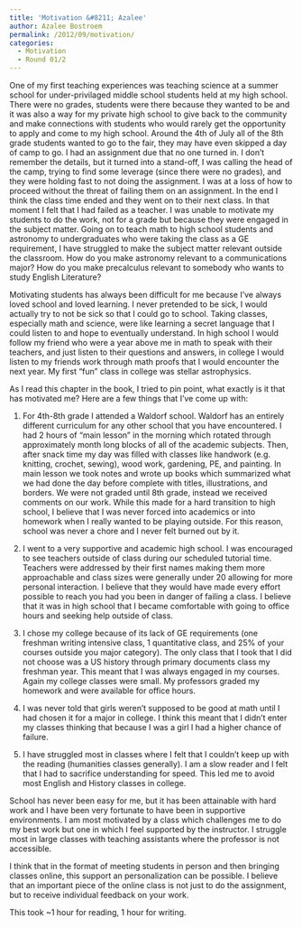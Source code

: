 ```yaml
---
title: 'Motivation &#8211; Azalee'
author: Azalee Bostroem
permalink: /2012/09/motivation/
categories:
  - Motivation
  - Round 01/2
---
```

One of my first teaching experiences was teaching science at a summer school for under-privilaged middle school students held at my high school. There were no grades, students were there because they wanted to be and it was also a way for my private high school to give back to the community and make connections with students who would rarely get the opportunity to apply and come to my high school. Around the 4th of July all of the 8th grade students wanted to go to the fair, they may have even skipped a day of camp to go. I had an assignment due that no one turned in. I don&#8217;t remember the details, but it turned into a stand-off, I was calling the head of the camp, trying to find some leverage (since there were no grades), and they were holding fast to not doing the assignment. I was at a loss of how to proceed without the threat of failing them on an assignment. In the end I think the class time ended and they went on to their next class. In that moment I felt that I had failed as a teacher. I was unable to motivate my students to do the work, not for a grade but because they were engaged in the subject matter. Going on to teach math to high school students and astronomy to undergraduates who were taking the class as a GE requirement, I have struggled to make the subject matter relevant outside the classroom. How do you make astronomy relevant to a communications major? How do you make precalculus relevant to somebody who wants to study English Literature?

Motivating students has always been difficult for me because I&#8217;ve always loved school and loved learning. I never pretended to be sick, I would actually try to not be sick so that I could go to school. Taking classes, especially math and science, were like learning a secret language that I could listen to and hope to eventually understand. In high school I would follow my friend who were a year above me in math to speak with their teachers, and just listen to their questions and answers, in college I would listen to my friends work through math proofs that I would encounter the next year. My first &#8220;fun&#8221; class in college was stellar astrophysics.

As I read this chapter in the book, I tried to pin point, what exactly is it that has motivated me? Here are a few things that I&#8217;ve come up with:

1. For 4th-8th grade I attended a Waldorf school. Waldorf has an entirely different curriculum for any other school that you have encountered. I had 2 hours of &#8220;main lesson&#8221; in the morning which rotated through approximately month long blocks of all of the academic subjects. Then, after snack time my day was filled with classes like handwork (e.g. knitting, crochet, sewing), wood work, gardening, PE, and painting. In main lesson we took notes and wrote up books which summarized what we had done the day before complete with titles, illustrations, and borders. We were not graded until 8th grade, instead we received comments on our work. While this made for a hard transition to high school, I believe that I was never forced into academics or into homework when I really wanted to be playing outside. For this reason, school was never a chore and I never felt burned out by it.

2. I went to a very supportive and academic high school. I was encouraged to see teachers outside of class during our scheduled tutorial time. Teachers were addressed by their first names making them more approachable and class sizes were generally under 20 allowing for more personal interaction. I believe that they would have made every effort possible to reach you had you been in danger of failing a class. I believe that it was in high school that I became comfortable with going to office hours and seeking help outside of class.

3. I chose my college because of its lack of GE requirements (one freshman writing intensive class, 1 quantitative class, and 25% of your courses outside you major category). The only class that I took that I did not choose was a US history through primary documents class my freshman year. This meant that I was always engaged in my courses. Again my college classes were small. My professors graded my homework and were available for office hours.

4. I was never told that girls weren&#8217;t supposed to be good at math until I had chosen it for a major in college. I think this meant that I didn&#8217;t enter my classes thinking that because I was a girl I had a higher chance of failure.

5. I have struggled most in classes where I felt that I couldn&#8217;t keep up with the reading (humanities classes generally). I am a slow reader and I felt that I had to sacrifice understanding for speed. This led me to avoid most English and History classes in college.

School has never been easy for me, but it has been attainable with hard work and I have been very fortunate to have been in supportive environments. I am most motivated by a class which challenges me to do my best work but one in which I feel supported by the instructor. I struggle most in large classes with teaching assistants where the professor is not accessible.

I think that in the format of meeting students in person and then bringing classes online, this support an personalization can be possible. I believe that an important piece of the online class is not just to do the assignment, but to receive individual feedback on your work.

This took ~1 hour for reading, 1 hour for writing.
